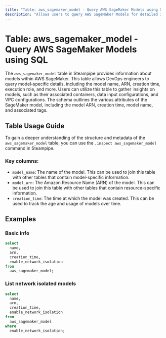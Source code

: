 ```yaml
---
title: "Table: aws_sagemaker_model - Query AWS SageMaker Models using SQL"
description: "Allows users to query AWS SageMaker Models for detailed information about each model, including its name, ARN, creation time, execution role, and more."
---
```


# Table: aws_sagemaker_model - Query AWS SageMaker Models using SQL

The `aws_sagemaker_model` table in Steampipe provides information about models within AWS SageMaker. This table allows DevOps engineers to query model-specific details, including the model name, ARN, creation time, execution role, and more. Users can utilize this table to gather insights on models, such as their associated containers, data input configurations, and VPC configurations. The schema outlines the various attributes of the SageMaker model, including the model ARN, creation time, model name, and associated tags.

## Table Usage Guide

To gain a deeper understanding of the structure and metadata of the `aws_sagemaker_model` table, you can use the `.inspect aws_sagemaker_model` command in Steampipe.

### Key columns:

- `model_name`: The name of the model. This can be used to join this table with other tables that contain model-specific information.
- `model_arn`: The Amazon Resource Name (ARN) of the model. This can be used to join this table with other tables that contain resource-specific information.
- `creation_time`: The time at which the model was created. This can be used to track the age and usage of models over time.

## Examples

### Basic info

```sql
select
  name,
  arn,
  creation_time,
  enable_network_isolation
from
  aws_sagemaker_model;
```

### List network isolated models

```sql
select
  name,
  arn,
  creation_time,
  enable_network_isolation
from
  aws_sagemaker_model
where
  enable_network_isolation;
```
